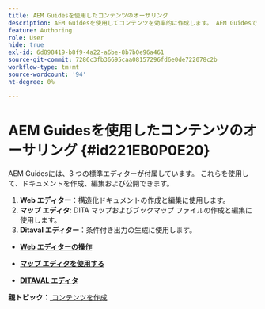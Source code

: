 ```yaml
---
title: AEM Guidesを使用したコンテンツのオーサリング
description: AEM Guidesを使用してコンテンツを効率的に作成します。 AEM Guidesでドキュメントを作成、編集、公開する方法について説明します。
feature: Authoring
role: User
hide: true
exl-id: 6d898419-b8f9-4a22-a6be-8b7b0e96a461
source-git-commit: 7286c3fb36695caa08157296fd6e0de722078c2b
workflow-type: tm+mt
source-wordcount: '94'
ht-degree: 0%

---
```


# AEM Guidesを使用したコンテンツのオーサリング {#id221EB0P0E20}

AEM Guidesには、3 つの標準エディターが付属しています。 これらを使用して、ドキュメントを作成、編集および公開できます。

1. **Web エディター**：構造化ドキュメントの作成と編集に使用します。
1. **マップ エディタ**: DITA マップおよびブックマップ ファイルの作成と編集に使用します。
1. **Ditaval エディター**：条件付き出力の生成に使用します。

- **[Web エディターの操作](web-editor.md)**

- **[マップ エディタを使用する](map-editor.md)**

- **[DITAVAL エディタ](ditaval-editor.md)**


**親トピック：**[ コンテンツを作成 ](authoring-content.md)
